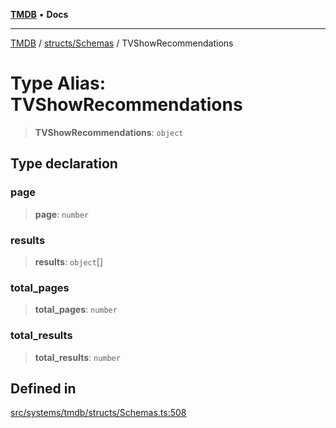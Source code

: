 [**TMDB**](../../../README.md) • **Docs**

***

[TMDB](../../../README.md) / [structs/Schemas](../README.md) / TVShowRecommendations

# Type Alias: TVShowRecommendations

> **TVShowRecommendations**: `object`

## Type declaration

### page

> **page**: `number`

### results

> **results**: `object`[]

### total\_pages

> **total\_pages**: `number`

### total\_results

> **total\_results**: `number`

## Defined in

[src/systems/tmdb/structs/Schemas.ts:508](https://github.com/Norviah/media-hub/blob/18a8c2edf600e1d27fc5173db1855dfb068c9a34/src/systems/tmdb/structs/Schemas.ts#L508)
